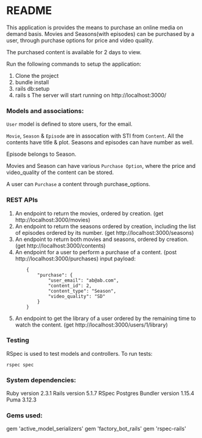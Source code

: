 # README

This application is provides the means to purchase an online media on demand basis. Movies and Seasons(with episodes) can be purchased by a user, through purchase options for price and video quality.

The purchased content is available for 2 days to view.

Run the following commands to setup the application:

1. Clone the project
2. bundle install
3. rails db:setup
4. rails s
The server will start running on http://localhost:3000/

### Models and associations:

`User` model is defined to store users, for the email.

`Movie`, `Season` & `Episode` are in assocation with STI from `Content`. All the contents have title & plot. Seasons and episodes can have number as well.

Episode belongs to Season.

Movies and Season can have various `Purchase Option`, where the price and video_quality of the content can be stored.

A user can `Purchase` a content through purchase_options.

### REST APIs
1. An endpoint to return the movies, ordered by creation. (get http://localhost:3000/movies)
2. An endpoint to return the seasons ordered by creation, including the list of episodes ordered by its number. (get http://localhost:3000/seasons)
3. An endpoint to return both movies and seasons, ordered by creation. (get http://localhost:3000/contents)
4. An endpoint for a user to perform a purchase of a content.
    (post http://localhost:3000/purchases)
    input payload:
    ```
        {
            "purchase": {
                "user_email": "ab@ab.com",
                "content_id": 2,
                "content_type": "Season",
                "video_quality": "SD"
            }
        }
    ```
5. An endpoint to get the library of a user ordered by the remaining time to watch the content. (get http://localhost:3000/users/1/library)


### Testing
RSpec is used to test models and controllers. To run tests:

`rspec spec`

### System dependencies:

Ruby version 2.3.1
Rails version 5.1.7
RSpec
Postgres
Bundler version 1.15.4
Puma 3.12.3

### Gems used:
gem 'active_model_serializers'
gem 'factory_bot_rails'
gem 'rspec-rails'
